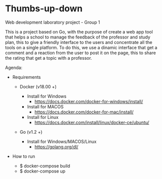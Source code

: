 # Thumbs-up-down

Web development laboratory project - Group 1

This is a project based on Go, with the purpose of create a web app tool that helps a school to manage the feedback of the professor and study plan, this to give a friendly interface to the users and concentrate all the tools on a single platform. To do this, we use a dinamic interface that get a comment and a reaction from the user to post it on the page, this to share the rating that get a topic with a professor.


Agenda: 

* Requirements

  * Docker (v18.00 +)
    * Install for Windows
      * https://docs.docker.com/docker-for-windows/install/ 
    * Install for MACOS
      * https://docs.docker.com/docker-for-mac/install/
    * Install for Linux
      * https://docs.docker.com/install/linux/docker-ce/ubuntu/

  * Go (v1.2 +)
    * Install for Windows/MACOS/Linux
      * https://golang.org/dl/ 
      
* How to run
    * $ docker-compose build
    * $ docker-compose up
    




